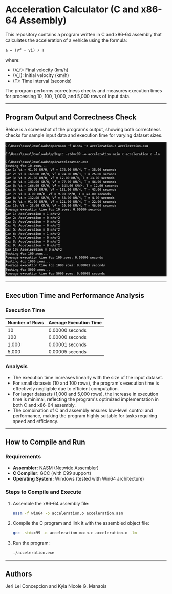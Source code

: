 # Acceleration Calculator (C and x86-64 Assembly)

This repository contains a program written in C and x86-64 assembly that calculates the acceleration of a vehicle using the formula:

`a = (Vf - Vi) / T`

where:
- \(V_f\): Final velocity (km/h)
- \(V_i\): Initial velocity (km/h)
- \(T\): Time interval (seconds)

The program performs correctness checks and measures execution times for processing 10, 100, 1,000, and 5,000 rows of input data.

---

## Program Output and Correctness Check

Below is a screenshot of the program's output, showing both correctness checks for sample input data and execution time for varying dataset sizes.

![Program Output](output.jpg)  

---

## Execution Time and Performance Analysis

### Execution Time
| Number of Rows | Average Execution Time |
|----------------|-------------------------|
| 10             | 0.00000 seconds        |
| 100            | 0.00000 seconds        |
| 1,000          | 0.00001 seconds        |
| 5,000          | 0.00005 seconds        |

### Analysis
- The execution time increases linearly with the size of the input dataset.
- For small datasets (10 and 100 rows), the program's execution time is effectively negligible due to efficient computation.
- For larger datasets (1,000 and 5,000 rows), the increase in execution time is minimal, reflecting the program's optimized implementation in both C and x86-64 assembly.
- The combination of C and assembly ensures low-level control and performance, making the program highly suitable for tasks requiring speed and efficiency.

---

## How to Compile and Run

### Requirements
- **Assembler:** NASM (Netwide Assembler)
- **C Compiler:** GCC (with C99 support)
- **Operating System:** Windows (tested with Win64 architecture)

### Steps to Compile and Execute
1. Assemble the x86-64 assembly file:
   ```bash
   nasm -f win64 -o acceleration.o acceleration.asm
   ```
2. Compile the C program and link it with the assembled object file:
   ```bash
   gcc -std=c99 -o acceleration main.c acceleration.o -lm
   ```
3. Run the program:
   ```bash
   ./acceleration.exe
   ```

---

## Authors
Jeri Lei Concepcion and 
Kyla Nicole G. Manaois
